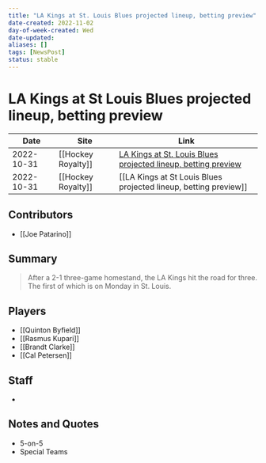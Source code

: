 ```yaml
---
title: "LA Kings at St. Louis Blues projected lineup, betting preview"
date-created: 2022-11-02
day-of-week-created: Wed
date-updated: 
aliases: []
tags: [NewsPost]
status: stable
---
```


# LA Kings at St Louis Blues projected lineup, betting preview

| Date       | Site               | Link                                                                                                                                                               |
| ---------- | ------------------ | ------------------------------------------------------------------------------------------------------------------------------------------------------------------ |
| 2022-10-31 | [[Hockey Royalty]] | [LA Kings at St. Louis Blues projected lineup, betting preview](https://hockeyroyalty.com/2022/10/31/la-kings-at-st-louis-blues-projected-lineup-betting-preview/) |
| 2022-10-31 | [[Hockey Royalty]] | [[LA Kings at St Louis Blues projected lineup, betting preview]]                                                                                                  |

## Contributors
- [[Joe Patarino]]


## Summary
> After a 2-1 three-game homestand, the LA Kings hit the road for three. The first of which is on Monday in St. Louis.


## Players
- [[Quinton Byfield]]
- [[Rasmus Kupari]]
- [[Brandt Clarke]]
- [[Cal Petersen]]


## Staff
- 


## Notes and Quotes
- 5-on-5
- Special Teams

